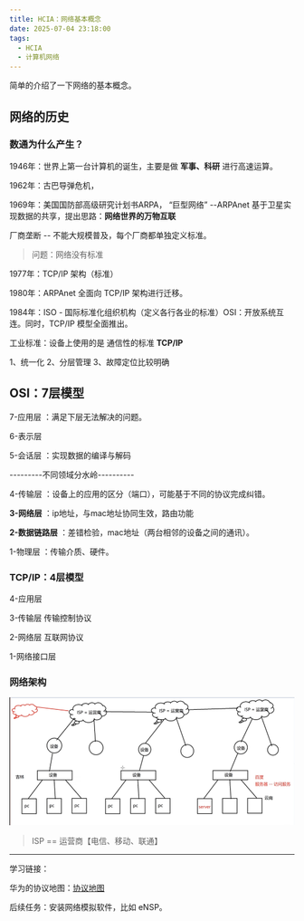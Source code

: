 ```yaml
---
title: HCIA：网络基本概念
date: 2025-07-04 23:18:00
tags:
  - HCIA
  - 计算机网络 
---
```


简单的介绍了一下网络的基本概念。

<!-- more -->

## 网络的历史

### 数通为什么产生？

1946年：世界上第一台计算机的诞生，主要是做 **军事、科研** 进行高速运算。

1962年：古巴导弹危机，

1969年：美国国防部高级研究计划书ARPA， “巨型网络” --ARPAnet 基于卫星实现数据的共享，提出思路：**网络世界的万物互联**

厂商垄断 -- 不能大规模普及，每个厂商都单独定义标准。

> 问题：网络没有标准

1977年：TCP/IP 架构（标准）

1980年：ARPAnet 全面向 TCP/IP 架构进行迁移。

1984年：ISO - 国际标准化组织机构（定义各行各业的标准）OSI：开放系统互连。同时，TCP/IP 模型全面推出。



工业标准：设备上使用的是 通信性的标准 **TCP/IP**

1、统一化	2、分层管理	3、故障定位比较明确

## OSI：7层模型

7-应用层 ：满足下层无法解决的问题。

6-表示层

5-会话层 ：实现数据的编译与解码

---------不同领域分水岭----------

4-传输层 ：设备上的应用的区分（端口），可能基于不同的协议完成纠错。

**3-网络层** ：ip地址，与mac地址协同生效，路由功能

**2-数据链路层** ：差错检验，mac地址（两台相邻的设备之间的通讯）。

1-物理层 ：传输介质、硬件。

### TCP/IP：4层模型

4-应用层

3-传输层	传输控制协议

2-网络层	互联网协议

1-网络接口层



### 网络架构

![image-20250704222720015](%E7%BD%91%E7%BB%9C%E5%9F%BA%E6%9C%AC%E6%A6%82%E5%BF%B5/image-20250704222720015.png)

>ISP == 运营商【电信、移动、联通】

---

学习链接：

华为的协议地图：[协议地图](https://info.support.huawei.com/info-finder/info_RedisUX/format/viewSubFormatPageIFrame?lang=zh&domain=0)

后续任务：安装网络模拟软件，比如 eNSP。